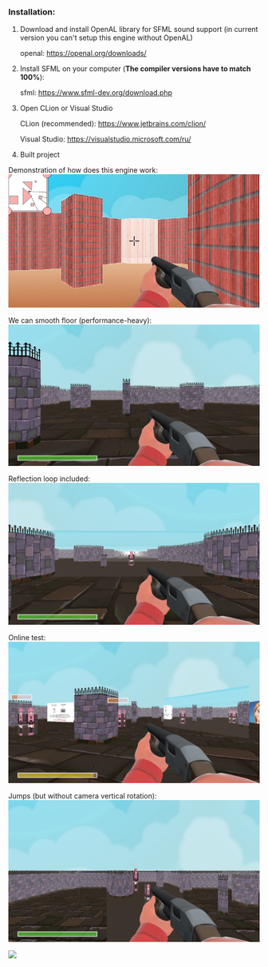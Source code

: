 ### Installation:

1) Download and install OpenAL library for SFML sound support (in current version you can't setup this engine without OpenAL)

   openal: https://openal.org/downloads/


2) Install SFML on your computer (<b>The compiler versions have to match 100%</b>):

   sfml: https://www.sfml-dev.org/download.php


2) Open CLion or Visual Studio

   CLion (recommended): https://www.jetbrains.com/clion/

   Visual Studio: https://visualstudio.microsoft.com/ru/


4) Built project



Demonstration of how does this engine work:
![Project demonstration](img/demo_engine.jpg)

We can smooth floor (performance-heavy):
![Project demonstration](img/demo_smooth.png)

Reflection loop included:
![Project demonstration](img/demo_mirror_loop.png)

Online test:
![Project demonstration](img/demo_online.png)

Jumps (but without camera vertical rotation):
![Project demonstration](img/demo_jump.png)

![](https://img.shields.io/tokei/lines/github/cppshizoidS/SFMLEngine)
